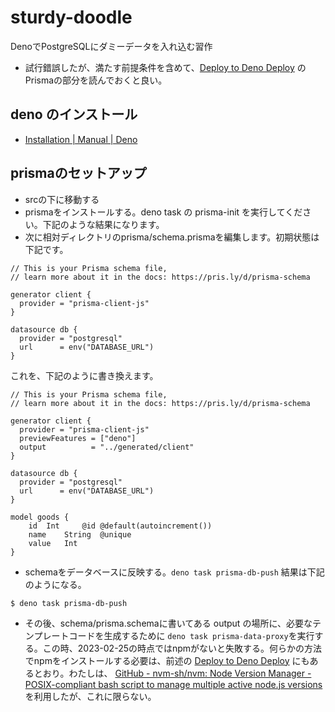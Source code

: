 # sturdy-doodle
DenoでPostgreSQLにダミーデータを入れ込む習作

- 試行錯誤したが、満たす前提条件を含めて、[Deploy to Deno Deploy](https://www.prisma.io/docs/guides/deployment/deployment-guides/deploying-to-deno-deploy) のPrismaの部分を読んでおくと良い。

## deno のインストール

- [Installation | Manual | Deno](https://deno.land/manual@v1.30.3/getting_started/installation)

## prismaのセットアップ

- srcの下に移動する
- prismaをインストールする。deno task の prisma-init を実行してください。下記のような結果になります。
- 次に相対ディレクトリのprisma/schema.prismaを編集します。初期状態は下記です。

```jsonc
// This is your Prisma schema file,
// learn more about it in the docs: https://pris.ly/d/prisma-schema

generator client {
  provider = "prisma-client-js"
}

datasource db {
  provider = "postgresql"
  url      = env("DATABASE_URL")
}
```

これを、下記のように書き換えます。
```jsonc
// This is your Prisma schema file,
// learn more about it in the docs: https://pris.ly/d/prisma-schema

generator client {
  provider = "prisma-client-js"
  previewFeatures = ["deno"]
  output          = "../generated/client"
}

datasource db {
  provider = "postgresql"
  url      = env("DATABASE_URL")
}

model goods {
    id  Int     @id @default(autoincrement())
    name    String  @unique
    value   Int
}
```

- schemaをデータベースに反映する。`deno task prisma-db-push`
結果は下記のようになる。

```
$ deno task prisma-db-push

```
- その後、schema/prisma.schemaに書いてある output の場所に、必要なテンプレートコードを生成するために `deno task prisma-data-proxy`を実行する。この時、2023-02-25の時点ではnpmがないと失敗する。何らかの方法でnpmをインストールする必要は、前述の [Deploy to Deno Deploy](https://www.prisma.io/docs/guides/deployment/deployment-guides/deploying-to-deno-deploy) にもあるとおり。わたしは、 [GitHub - nvm-sh/nvm: Node Version Manager - POSIX-compliant bash script to manage multiple active node.js versions](https://github.com/nvm-sh/nvm) を利用したが、これに限らない。